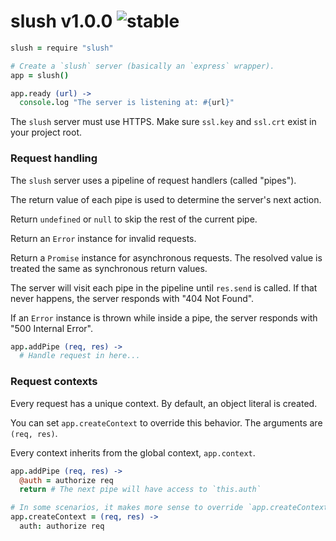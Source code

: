 
# slush v1.0.0 ![stable](https://img.shields.io/badge/stability-stable-4EBA0F.svg?style=flat)

```coffee
slush = require "slush"

# Create a `slush` server (basically an `express` wrapper).
app = slush()

app.ready (url) ->
  console.log "The server is listening at: #{url}"
```

The `slush` server must use HTTPS. Make sure `ssl.key` and `ssl.crt` exist in your project root.

### Request handling

The `slush` server uses a pipeline of request handlers (called "pipes").

The return value of each pipe is used to determine the server's next action.

Return `undefined` or `null` to skip the rest of the current pipe.

Return an `Error` instance for invalid requests.

Return a `Promise` instance for asynchronous requests. The resolved value is treated the same as synchronous return values.

The server will visit each pipe in the pipeline until `res.send` is called. If that never happens, the server responds with "404 Not Found".

If an `Error` instance is thrown while inside a pipe, the server responds with "500 Internal Error".

```coffee
app.addPipe (req, res) ->
  # Handle request in here...
```

### Request contexts

Every request has a unique context. By default, an object literal is created.

You can set `app.createContext` to override this behavior. The arguments are `(req, res)`.

Every context inherits from the global context, `app.context`.

```coffee
app.addPipe (req, res) ->
  @auth = authorize req
  return # The next pipe will have access to `this.auth`

# In some scenarios, it makes more sense to override `app.createContext`
app.createContext = (req, res) ->
  auth: authorize req
```
